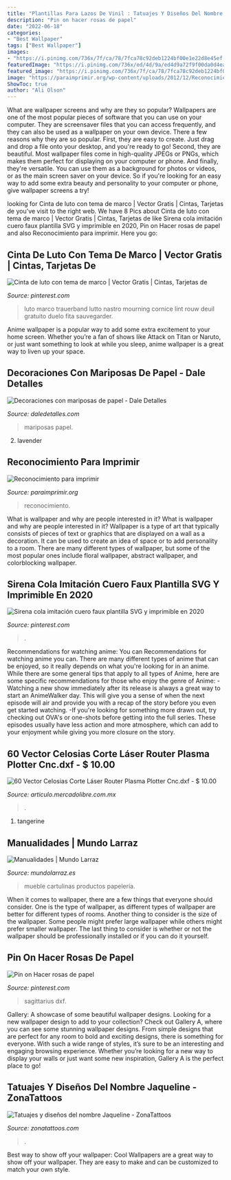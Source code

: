 ```yaml
---
title: "Plantillas Para Lazos De Vinil : Tatuajes Y Diseños Del Nombre Jaqueline"
description: "Pin on hacer rosas de papel"
date: "2022-06-18"
categories:
- "Best Wallpaper"
tags: ["Best Wallpaper"]
images:
- "https://i.pinimg.com/736x/7f/ca/78/7fca78c92deb1224bf00e1e22d8e45ef.jpg"
featuredImage: "https://i.pinimg.com/736x/ed/4d/9a/ed4d9a72f9f00da0d4eaff7c7b329acb.jpg"
featured_image: "https://i.pinimg.com/736x/7f/ca/78/7fca78c92deb1224bf00e1e22d8e45ef.jpg"
image: "https://paraimprimir.org/wp-content/uploads/2012/12/Reconocimiento-para-imprimir-300x231.jpg"
ShowToc: true
author: "Ali Olson"
---
```



What are wallpaper screens and why are they so popular?
Wallpapers are one of the most popular pieces of software that you can use on your computer. They are screensaver files that you can access frequently, and they can also be used as a wallpaper on your own device. There a few reasons why they are so popular. First, they are easy to create. Just drag and drop a file onto your desktop, and you're ready to go! Second, they are beautiful. Most wallpaper files come in high-quality JPEGs or PNGs, which makes them perfect for displaying on your computer or phone. And finally, they're versatile. You can use them as a background for photos or videos, or as the main screen saver on your device. So if you're looking for an easy way to add some extra beauty and personality to your computer or phone, give wallpaper screens a try!

	

		
looking for Cinta de luto con tema de marco | Vector Gratis | Cintas, Tarjetas de you've visit to the right web. We have 8 Pics about Cinta de luto con tema de marco | Vector Gratis | Cintas, Tarjetas de like Sirena cola imitación cuero faux plantilla SVG y imprimible en 2020, Pin on Hacer rosas de papel and also Reconocimiento para imprimir. Here you go:
		
    
## Cinta De Luto Con Tema De Marco | Vector Gratis | Cintas, Tarjetas De

<img loading=lazy src="https://i.pinimg.com/736x/03/9e/3b/039e3bc1923c0cb7b9b7c80c8076e0fa.jpg" onerror="this.onerror=null;this.src='https://tse2.mm.bing.net/th?id=OIP.KejLn1EQ1WIcYKMC4o4h4gAAAA&amp;pid=15.1';" alt="Cinta de luto con tema de marco | Vector Gratis | Cintas, Tarjetas de">

_Source: pinterest.com_

>luto marco trauerband lutto nastro mourning cornice lint rouw deuil gratuito duelo fita sauvegarder. 

	

Anime wallpaper is a popular way to add some extra excitement to your home screen. Whether you’re a fan of shows like Attack on Titan or Naruto, or just want something to look at while you sleep, anime wallpaper is a great way to liven up your space.

    
## Decoraciones Con Mariposas De Papel - Dale Detalles

<img loading=lazy src="https://i1.wp.com/www.daledetalles.com/wp-content/uploads/2017/08/mariposa-molde4.jpg" onerror="this.onerror=null;this.src='https://tse1.mm.bing.net/th?id=OIP.gA-jlDu5Tt8dniTuHeXDHgHaHb&amp;pid=15.1';" alt="Decoraciones con mariposas de papel - Dale Detalles">

_Source: daledetalles.com_

>mariposas papel. 

	

2. lavender 

    
## Reconocimiento Para Imprimir

<img loading=lazy src="https://paraimprimir.org/wp-content/uploads/2012/12/Reconocimiento-para-imprimir-300x231.jpg" onerror="this.onerror=null;this.src='https://tse3.mm.bing.net/th?id=OIP.2FuAeksOmeM7zWNWl84V5gHaFs&amp;pid=15.1';" alt="Reconocimiento para imprimir">

_Source: paraimprimir.org_

>reconocimiento. 

	

What is wallpaper and why are people interested in it?
What is wallpaper and why are people interested in it?
Wallpaper is a type of art that typically consists of pieces of text or graphics that are displayed on a wall as a decoration. It can be used to create an idea of space or to add personality to a room. There are many different types of wallpaper, but some of the most popular ones include floral wallpaper, abstract wallpaper, and colorblocking wallpaper.

    
## Sirena Cola Imitación Cuero Faux Plantilla SVG Y Imprimible En 2020

<img loading=lazy src="https://i.pinimg.com/736x/ed/4d/9a/ed4d9a72f9f00da0d4eaff7c7b329acb.jpg" onerror="this.onerror=null;this.src='https://tse2.mm.bing.net/th?id=OIP.fWHxhcZAqlKAvb4FGfB7QwHaF1&amp;pid=15.1';" alt="Sirena cola imitación cuero faux plantilla SVG y imprimible en 2020">

_Source: pinterest.com_

>. 

	

Recommendations for watching anime: You can
Recommendations for watching anime you can. There are many different types of anime that can be enjoyed, so it really depends on what you're looking for in an anime. While there are some general tips that apply to all types of Anime, here are some specific recommendations for those who enjoy the genre of Anime: 
-Watching a new show immediately after its release is always a great way to start an AnimeWalker day. This will give you a sense of when the next episode will air and provide you with a recap of the story before you even get started watching. 
-If you're looking for something more drawn out, try checking out OVA's or one-shots before getting into the full series. These episodes usually have less action and more atmosphere, which can add to your enjoyment while giving you more closure on the story.

    
## 60 Vector Celosias Corte Láser Router Plasma Plotter Cnc.dxf - $ 10.00

<img loading=lazy src="https://http2.mlstatic.com/60-vector-celosias-corte-laser-router-plasma-plotter-cncdxf-D_NQ_NP_805401-MLM27992478054_082018-F.jpg" onerror="this.onerror=null;this.src='https://tse1.mm.bing.net/th?id=OIP.uWKMpbcVO8vGDoX4ig7gngHaFP&amp;pid=15.1';" alt="60 Vector Celosias Corte Láser Router Plasma Plotter Cnc.dxf - $ 10.00">

_Source: articulo.mercadolibre.com.mx_

>. 

	

1. tangerine 

    
## Manualidades | Mundo Larraz

<img loading=lazy src="http://www.mundolarraz.es/productos/imagen/papeleria2.jpg" onerror="this.onerror=null;this.src='https://tse4.mm.bing.net/th?id=OIP.CidVbpMIX7fgouVTYLxe0wHaJ4&amp;pid=15.1';" alt="Manualidades | Mundo Larraz">

_Source: mundolarraz.es_

>mueble cartulinas productos papelería. 

	

When it comes to wallpaper, there are a few things that everyone should consider. One is the type of wallpaper, as different types of wallpaper are better for different types of rooms. Another thing to consider is the size of the wallpaper. Some people might prefer large wallpaper while others might prefer smaller wallpaper. The last thing to consider is whether or not the wallpaper should be professionally installed or if you can do it yourself.

    
## Pin On Hacer Rosas De Papel

<img loading=lazy src="https://i.pinimg.com/736x/7f/ca/78/7fca78c92deb1224bf00e1e22d8e45ef.jpg" onerror="this.onerror=null;this.src='https://tse4.mm.bing.net/th?id=OIP.yQoM4icx5JZABq0wTiiuuQHaF4&amp;pid=15.1';" alt="Pin on Hacer rosas de papel">

_Source: pinterest.com_

>sagittarius dxf. 

	

Gallery: A showcase of some beautiful wallpaper designs.
Looking for a new wallpaper design to add to your collection? Check out Gallery A, where you can see some stunning wallpaper designs. From simple designs that are perfect for any room to bold and exciting designs, there is something for everyone. With such a wide range of styles, it’s sure to be an interesting and engaging browsing experience. Whether you’re looking for a new way to display your walls or just want some new inspiration, Gallery A is the perfect place to go!





	
	
    
## Tatuajes Y Diseños Del Nombre Jaqueline - ZonaTattoos

<img loading=lazy src="https://www.zonatattoos.com/img/fotos/jaqueline-102562_a.jpg" onerror="this.onerror=null;this.src='https://tse3.mm.bing.net/th?id=OIP.mjYM-ArO1WORHMfCCqsb3QHaDY&amp;pid=15.1';" alt="Tatuajes y diseños del nombre Jaqueline - ZonaTattoos">

_Source: zonatattoos.com_

>. 

	

Best way to show off your wallpaper:
Cool Wallpapers are a great way to show off your wallpaper. They are easy to make and can be customized to match your own style.

